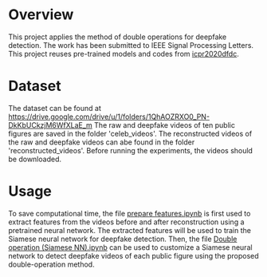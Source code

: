 # Overview
This project applies the method of double operations for deepfake detection.
The work has been submitted to IEEE Signal Processing Letters.
This project reuses pre-trained models and codes from [icpr2020dfdc](https://github.com/polimi-ispl/icpr2020dfdc).

# Dataset
The dataset can be found at https://drive.google.com/drive/u/1/folders/1QhAOZRXO0_PN-DkKbUCkzjM6WfXLaE_m
The raw and deepfake videos of ten public figures are saved in the folder 'celeb_videos'.
The reconstructed videos of the raw and deepfake videos can abe found in the folder 'reconstructed_videos'.
Before running the experiments, the videos should be downloaded.

# Usage
To save computational time, the file [prepare features.ipynb](https://github.com/sevprinc/DF/blob/main/notebook/prepare%20features.ipynb) is first used to extract features from the videos before and after reconstruction using a pretrained neural network. 
The extracted features will be used to train the Siamese neural network for deepfake detection.
Then, the file [Double operation (Siamese NN).ipynb](https://github.com/sevprinc/DF/blob/main/notebook/Double%20operation%20(Siamese%20NN).ipynb) can be used to customize a Siamese neural network to detect deepfake videos of each public figure using the proposed double-operation method.


